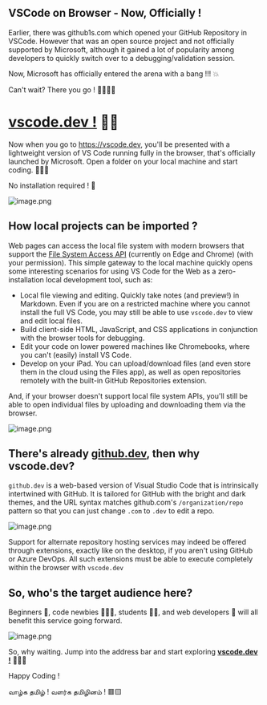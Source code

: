 ## VSCode on Browser - Now, Officially !

Earlier, there was github1s.com which opened your GitHub Repository in VSCode. However that was an open source project and not officially supported by Microsoft, although it gained a lot of popularity among developers to quickly switch over to a debugging/validation session.

Now, Microsoft has officially entered the arena with a bang !!! 💥 

Can't wait? There you go ! 🥳👇🏽🥳

#  **[vscode.dev !](https://vscode.dev)** 💙👑

Now when you go to https://vscode.dev, you'll be presented with a lightweight version of VS Code running fully in the browser, that's officially launched by Microsoft. Open a folder on your local machine and start coding. 👨🏻‍💻

No installation required ! 📀

![image.png](https://cdn.hashnode.com/res/hashnode/image/upload/v1634784636005/dJlARpj7U.png)

## How local projects can be imported ? 

Web pages can access the local file system with modern browsers that support the [File System Access API](https://developer.mozilla.org/en-US/docs/Web/API/File_System_Access_API) (currently on Edge and Chrome) (with your permission). This simple gateway to the local machine quickly opens some interesting scenarios for using VS Code for the Web as a zero-installation local development tool, such as:


- Local file viewing and editing. Quickly take notes (and preview!) in Markdown. Even if you are on a restricted machine where you cannot install the full VS Code, you may still be able to use ```vscode.dev``` to view and edit local files.
- Build client-side HTML, JavaScript, and CSS applications in conjunction with the browser tools for debugging.
- Edit your code on lower powered machines like Chromebooks, where you can't (easily) install VS Code.
- Develop on your iPad. You can upload/download files (and even store them in the cloud using the Files app), as well as open repositories remotely with the built-in GitHub Repositories extension.

And, if your browser doesn't support local file system APIs, you'll still be able to open individual files by uploading and downloading them via the browser.

![image.png](https://cdn.hashnode.com/res/hashnode/image/upload/v1634784610091/tiHGA3M9i.png)

## There's already **[github.dev](https://github.dev)**, then why vscode.dev?

```github.dev``` is a web-based version of Visual Studio Code that is intrinsically intertwined with GitHub. It is tailored for GitHub with the bright and dark themes, and the URL syntax matches github.com's ```/organization/repo``` pattern so that you can just change ```.com``` to ```.dev``` to edit a repo.

![image.png](https://user-images.githubusercontent.com/856858/130119109-4769f2d7-9027-4bc4-a38c-10f297499e8f.gif)

Support for alternate repository hosting services may indeed be offered through extensions, exactly like on the desktop, if you aren't using GitHub or Azure DevOps. All such extensions must be able to execute completely within the browser with ```vscode.dev```

## So, who's the target audience here? 

Beginners 🐣, code newbies 👨🏻‍💻, students 👼🏽, and web developers 🦄 will all benefit this service going forward.

![image.png](https://cdn.hashnode.com/res/hashnode/image/upload/v1634785647417/FV54qtNN1.png)

So, why waiting. Jump into the address bar and start exploring **[vscode.dev !](https://vscode.dev)** 🤩🤩🤩

Happy Coding !

வாழ்க தமிழ் ! வளர்க தமிழினம் ! 🟥🟨

